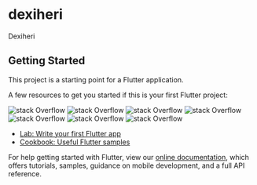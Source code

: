 # dexiheri

Dexiheri

## Getting Started

This project is a starting point for a Flutter application.

A few resources to get you started if this is your first Flutter project:

![stack Overflow](https://github.com/Coding-Expert/Flutter-Dexiheri/blob/main/login.png)
![stack Overflow](https://github.com/Coding-Expert/Flutter-Dexiheri/blob/main/home.png)
![stack Overflow](https://github.com/Coding-Expert/Flutter-Dexiheri/blob/main/calendar.png)
![stack Overflow](https://github.com/Coding-Expert/Flutter-Dexiheri/blob/main/file.png)
![stack Overflow](https://github.com/Coding-Expert/Flutter-Dexiheri/blob/main/document1.png)
![stack Overflow](https://github.com/Coding-Expert/Flutter-Dexiheri/blob/main/document2.png)
![stack Overflow](https://github.com/Coding-Expert/Flutter-Dexiheri/blob/main/account.png)

- [Lab: Write your first Flutter app](https://flutter.dev/docs/get-started/codelab)
- [Cookbook: Useful Flutter samples](https://flutter.dev/docs/cookbook)

For help getting started with Flutter, view our
[online documentation](https://flutter.dev/docs), which offers tutorials,
samples, guidance on mobile development, and a full API reference.
